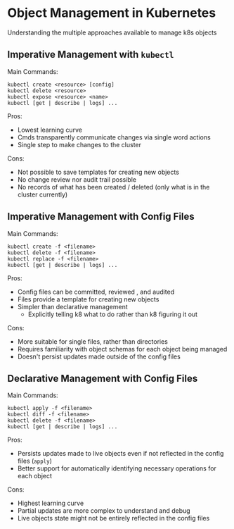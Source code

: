 # Object Management in Kubernetes
Understanding the multiple approaches available to manage k8s objects

## Imperative Management with `kubectl`
Main Commands:
```
kubectl create <resource> [config]
kubectl delete <resource>
kubectl expose <resource> <name>
kubectl [get | describe | logs] ...
```


Pros:
- Lowest learning curve
- Cmds transparently communicate changes via single word actions
- Single step to make changes to the cluster


Cons:
- Not possible to save templates for creating new objects
- No change review nor audit trail possible
- No records of what has been created / deleted (only what is in the cluster currently)


## Imperative Management with Config Files
Main Commands:
```
kubectl create -f <filename>
kubectl delete -f <filename>
kubectl replace -f <filename>
kubectl [get | describe | logs] ...
```

Pros:
- Config files can be committed, reviewed , and audited
- Files provide a template for creating new objects
- Simpler than declarative management
    - Explicitly telling k8 what to do rather than k8 figuring it out

Cons:
- More suitable for single files, rather than directories
- Requires familiarity with object schemas for each object being managed
- Doesn't persist updates made outside of the config files 


## Declarative Management with Config Files
Main Commands:
```
kubectl apply -f <filename>
kubectl diff -f <filename>
kubectl delete -f <filename>
kubectl [get | describe | logs] ...
```

Pros:
- Persists updates made to live objects even if not reflected in the config files (`apply`)
- Better support for automatically identifying necessary operations for each object

Cons:
- Highest learning curve
- Partial updates are more complex to understand and debug
- Live objects state might not be entirely reflected in the config files


